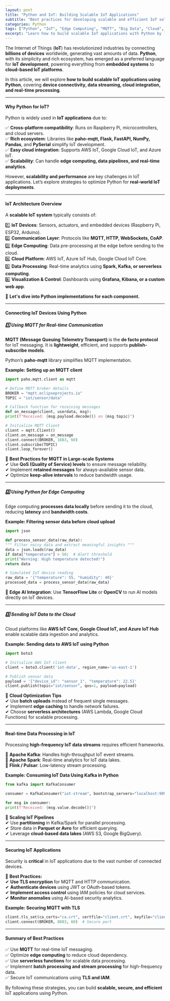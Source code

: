 ```yaml
---
layout: post
title: "Python and IoT: Building Scalable IoT Applications"
subtitle: "Best practices for developing scalable and efficient IoT solutions using Python"
categories: Python
tags: ["Python", "IoT", "Edge Computing", "MQTT", "Big Data", "Cloud", "Data Engineering"]
excerpt: "Learn how to build scalable IoT applications with Python by leveraging MQTT, cloud platforms, and edge computing for real-time data processing."
---
```

The Internet of Things (**IoT**) has revolutionized industries by connecting **billions of devices** worldwide, generating vast amounts of data. **Python**, with its simplicity and rich ecosystem, has emerged as a preferred language for **IoT development**, powering everything from **embedded systems** to **cloud-based IoT platforms**.

In this article, we will explore **how to build scalable IoT applications using Python**, covering **device connectivity, data streaming, cloud integration, and real-time processing**.

---

#### Why Python for IoT?

Python is widely used in **IoT applications** due to:

✅ **Cross-platform compatibility**: Runs on Raspberry Pi, microcontrollers, and cloud servers.  
✅ **Rich ecosystem**: Libraries like **paho-mqtt, Flask, FastAPI, NumPy, Pandas**, and **PySerial** simplify IoT development.  
✅ **Easy cloud integration**: Supports AWS IoT, Google Cloud IoT, and Azure IoT.  
✅ **Scalability**: Can handle **edge computing, data pipelines, and real-time analytics**.

However, **scalability and performance** are key challenges in IoT applications. Let’s explore strategies to optimize Python for **real-world IoT deployments**.

---

#### IoT Architecture Overview

A **scalable IoT system** typically consists of:

1️⃣ **IoT Devices**: Sensors, actuators, and embedded devices (Raspberry Pi, ESP32, Arduino).  
2️⃣ **Communication Layer**: Protocols like **MQTT, HTTP, WebSockets, CoAP**.  
3️⃣ **Edge Computing**: Data pre-processing at the edge before sending to the cloud.  
4️⃣ **Cloud Platform**: AWS IoT, Azure IoT Hub, Google Cloud IoT Core.  
5️⃣ **Data Processing**: Real-time analytics using **Spark, Kafka, or serverless computing**.  
6️⃣ **Visualization & Control**: Dashboards using **Grafana, Kibana, or a custom web app**.

🚀 **Let's dive into Python implementations for each component.**

---

#### Connecting IoT Devices Using Python

##### 1️⃣ Using MQTT for Real-time Communication

**MQTT (Message Queuing Telemetry Transport)** is the **de facto protocol** for IoT messaging. It is **lightweight**, efficient, and supports **publish-subscribe models**.

Python’s **paho-mqtt** library simplifies MQTT implementation.

**Example: Setting up an MQTT client**

```python  
import paho.mqtt.client as mqtt

# Define MQTT broker details
BROKER = "mqtt.eclipseprojects.io"  
TOPIC = "iot/sensor/data"

# Callback function for receiving messages
def on_message(client, userdata, msg):  
print(f"Received: {msg.payload.decode()} on {msg.topic}")

# Initialize MQTT Client
client = mqtt.Client()  
client.on_message = on_message  
client.connect(BROKER, 1883, 60)  
client.subscribe(TOPIC)  
client.loop_forever()  
```

📌 **Best Practices for MQTT in Large-scale Systems**  
✔ Use **QoS (Quality of Service) levels** to ensure message reliability.  
✔ Implement **retained messages** for always-available sensor data.  
✔ Optimize **keep-alive intervals** to reduce bandwidth usage.

---

##### 2️⃣ Using Python for Edge Computing

Edge computing **processes data locally** before sending it to the cloud, reducing **latency** and **bandwidth costs**.

**Example: Filtering sensor data before cloud upload**

```python  
import json

def process_sensor_data(raw_data):  
""" Filter noisy data and extract meaningful insights """  
data = json.loads(raw_data)  
if data["temperature"] > 50:  # Alert threshold  
print("Warning: High temperature detected!")  
return data

# Simulated IoT device reading
raw_data = '{"temperature": 55, "humidity": 40}'  
processed_data = process_sensor_data(raw_data)  
```

🚀 **Edge AI Integration**: Use **TensorFlow Lite** or **OpenCV** to run AI models directly on IoT devices.

---

##### 3️⃣ Sending IoT Data to the Cloud

Cloud platforms like **AWS IoT Core, Google Cloud IoT, and Azure IoT Hub** enable scalable data ingestion and analytics.

**Example: Sending data to AWS IoT using Python**

```python  
import boto3

# Initialize AWS IoT client
client = boto3.client('iot-data', region_name='us-east-1')

# Publish sensor data
payload = '{"device_id": "sensor_1", "temperature": 22.5}'  
client.publish(topic="iot/sensor", qos=1, payload=payload)  
```

📌 **Cloud Optimization Tips**  
✔ Use **batch uploads** instead of frequent single messages.  
✔ Implement **edge caching** to handle network failures.  
✔ Choose **serverless architectures** (AWS Lambda, Google Cloud Functions) for scalable processing.

---

#### Real-time Data Processing in IoT

Processing **high-frequency IoT data streams** requires efficient frameworks.

🔹 **Apache Kafka**: Handles high-throughput IoT event streams.  
🔹 **Apache Spark**: Real-time analytics for IoT data lakes.  
🔹 **Flink / Pulsar**: Low-latency stream processing.

**Example: Consuming IoT Data Using Kafka in Python**

```python  
from kafka import KafkaConsumer

consumer = KafkaConsumer("iot-stream", bootstrap_servers="localhost:9092")

for msg in consumer:  
print(f"Received: {msg.value.decode()}")  
```

🚀 **Scaling IoT Pipelines**  
✔ Use **partitioning** in Kafka/Spark for parallel processing.  
✔ Store data in **Parquet or Avro** for efficient querying.  
✔ Leverage **cloud-based data lakes** (AWS S3, Google BigQuery).

---

#### Securing IoT Applications

Security is **critical** in IoT applications due to the vast number of connected devices.

🔐 **Best Practices:**  
✔ **Use TLS encryption** for MQTT and HTTP communication.  
✔ **Authenticate devices** using JWT or OAuth-based tokens.  
✔ **Implement access control** using IAM policies for cloud services.  
✔ **Monitor anomalies** using AI-based security analytics.

**Example: Securing MQTT with TLS**

```python  
client.tls_set(ca_certs="ca.crt", certfile="client.crt", keyfile="client.key")  
client.connect(BROKER, 8883, 60)  # Secure port  
```

---

#### Summary of Best Practices

✅ Use **MQTT** for real-time IoT messaging.  
✅ Optimize **edge computing** to reduce cloud dependency.  
✅ Use **serverless functions** for scalable data processing.  
✅ Implement **batch processing and stream processing** for high-frequency data.  
✅ Secure IoT communications using **TLS and IAM**.

By following these strategies, you can build **scalable, secure, and efficient** IoT applications using Python.

